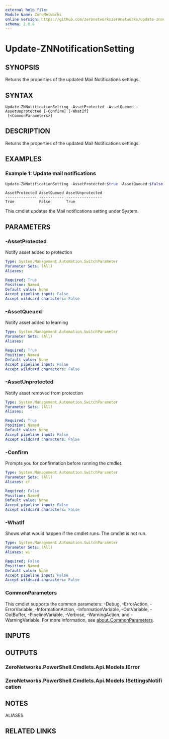 ```yaml
---
external help file:
Module Name: ZeroNetworks
online version: https://github.com/zeronetworkszeronetworks/update-znnotificationsetting
schema: 2.0.0
---
```


# Update-ZNNotificationSetting

## SYNOPSIS
Returns the properties of the updated Mail Notifications settings.

## SYNTAX

```
Update-ZNNotificationSetting -AssetProtected -AssetQueued -AssetUnprotected [-Confirm] [-WhatIf]
 [<CommonParameters>]
```

## DESCRIPTION
Returns the properties of the updated Mail Notifications settings.

## EXAMPLES

### Example 1: Update mail notifications
```powershell
Update-ZNNotificationSetting -AssetProtected:$true -AssetQueued:$false -AssetUnprotected:$true
```

```output
AssetProtected AssetQueued AssetUnprotected
-------------- ----------- ----------------
True           False       True
```

This cmdlet updates the Mail notifications setting under System.

## PARAMETERS

### -AssetProtected
Notify asset added to protection

```yaml
Type: System.Management.Automation.SwitchParameter
Parameter Sets: (All)
Aliases:

Required: True
Position: Named
Default value: None
Accept pipeline input: False
Accept wildcard characters: False
```

### -AssetQueued
Notify asset added to learning

```yaml
Type: System.Management.Automation.SwitchParameter
Parameter Sets: (All)
Aliases:

Required: True
Position: Named
Default value: None
Accept pipeline input: False
Accept wildcard characters: False
```

### -AssetUnprotected
Notify asset removed from protection

```yaml
Type: System.Management.Automation.SwitchParameter
Parameter Sets: (All)
Aliases:

Required: True
Position: Named
Default value: None
Accept pipeline input: False
Accept wildcard characters: False
```

### -Confirm
Prompts you for confirmation before running the cmdlet.

```yaml
Type: System.Management.Automation.SwitchParameter
Parameter Sets: (All)
Aliases: cf

Required: False
Position: Named
Default value: None
Accept pipeline input: False
Accept wildcard characters: False
```

### -WhatIf
Shows what would happen if the cmdlet runs.
The cmdlet is not run.

```yaml
Type: System.Management.Automation.SwitchParameter
Parameter Sets: (All)
Aliases: wi

Required: False
Position: Named
Default value: None
Accept pipeline input: False
Accept wildcard characters: False
```

### CommonParameters
This cmdlet supports the common parameters: -Debug, -ErrorAction, -ErrorVariable, -InformationAction, -InformationVariable, -OutVariable, -OutBuffer, -PipelineVariable, -Verbose, -WarningAction, and -WarningVariable. For more information, see [about_CommonParameters](http://go.microsoft.com/fwlink/?LinkID=113216).

## INPUTS

## OUTPUTS

### ZeroNetworks.PowerShell.Cmdlets.Api.Models.IError

### ZeroNetworks.PowerShell.Cmdlets.Api.Models.ISettingsNotification

## NOTES

ALIASES

## RELATED LINKS

